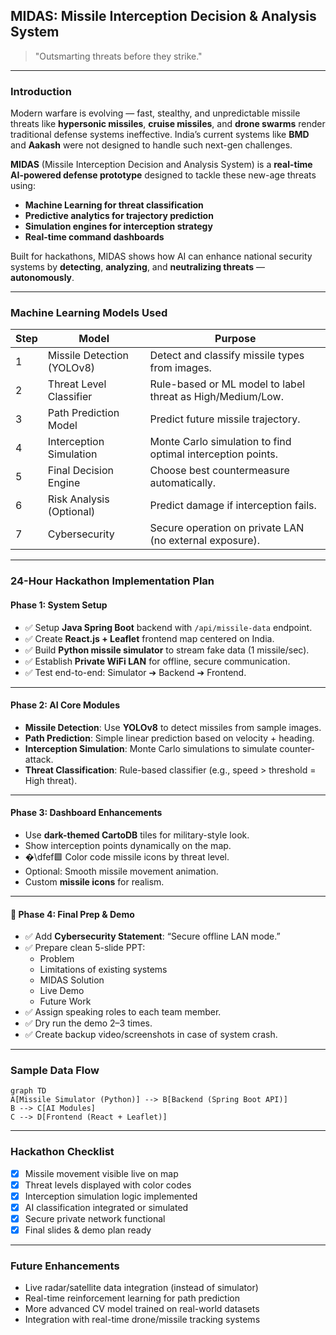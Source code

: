 ## MIDAS: Missile Interception Decision & Analysis System

> "Outsmarting threats before they strike." 

---

###  Introduction

Modern warfare is evolving — fast, stealthy, and unpredictable missile threats like **hypersonic missiles**, **cruise missiles**, and **drone swarms** render traditional defense systems ineffective. India’s current systems like **BMD** and **Aakash** were not designed to handle such next-gen challenges.

**MIDAS** (Missile Interception Decision and Analysis System) is a **real-time AI-powered defense prototype** designed to tackle these new-age threats using:

- **Machine Learning for threat classification**
- **Predictive analytics for trajectory prediction**
- **Simulation engines for interception strategy**
- **Real-time command dashboards**

Built for hackathons, MIDAS shows how AI can enhance national security systems by **detecting**, **analyzing**, and **neutralizing threats** — **autonomously**.

---

### Machine Learning Models Used

| Step | Model | Purpose |
|------|-------|---------|
| 1 | Missile Detection (YOLOv8) | Detect and classify missile types from images. |
| 2 | Threat Level Classifier | Rule-based or ML model to label threat as High/Medium/Low. |
| 3 | Path Prediction Model | Predict future missile trajectory. |
| 4 | Interception Simulation | Monte Carlo simulation to find optimal interception points. |
| 5 | Final Decision Engine | Choose best countermeasure automatically. |
| 6 | Risk Analysis (Optional) | Predict damage if interception fails. |
| 7 | Cybersecurity | Secure operation on private LAN (no external exposure). |

---

###  24-Hour Hackathon Implementation Plan

####  Phase 1: System Setup

- ✅ Setup **Java Spring Boot** backend with `/api/missile-data` endpoint.
- ✅ Create **React.js + Leaflet** frontend map centered on India.
- ✅ Build **Python missile simulator** to stream fake data (1 missile/sec).
- ✅ Establish **Private WiFi LAN** for offline, secure communication.
- ✅ Test end-to-end: Simulator ➔ Backend ➔ Frontend.

---

####  Phase 2: AI Core Modules

-  **Missile Detection**: Use **YOLOv8** to detect missiles from sample images.
-  **Path Prediction**: Simple linear prediction based on velocity + heading.
-  **Interception Simulation**: Monte Carlo simulations to simulate counter-attack.
-  **Threat Classification**: Rule-based classifier (e.g., speed > threshold = High threat).

---

####  Phase 3: Dashboard Enhancements

-  Use **dark-themed CartoDB** tiles for military-style look.
-  Show interception points dynamically on the map.
- �\dfef🟩 Color code missile icons by threat level.
-  Optional: Smooth missile movement animation.
-  Custom **missile icons** for realism.

---

#### 🧷 Phase 4: Final Prep & Demo

- ✅ Add **Cybersecurity Statement**: “Secure offline LAN mode.”
- ✅ Prepare clean 5-slide PPT:
  - Problem
  - Limitations of existing systems
  - MIDAS Solution
  - Live Demo
  - Future Work
- ✅ Assign speaking roles to each team member.
- ✅ Dry run the demo 2–3 times.
- ✅ Create backup video/screenshots in case of system crash.

---

###  Sample Data Flow

```mermaid
graph TD
A[Missile Simulator (Python)] --> B[Backend (Spring Boot API)]
B --> C[AI Modules]
C --> D[Frontend (React + Leaflet)]
```

---

###  Hackathon Checklist

- [x] Missile movement visible live on map
- [x] Threat levels displayed with color codes
- [x] Interception simulation logic implemented
- [x] AI classification integrated or simulated
- [x] Secure private network functional
- [x] Final slides & demo plan ready

---

###  Future Enhancements

- Live radar/satellite data integration (instead of simulator)
- Real-time reinforcement learning for path prediction
- More advanced CV model trained on real-world datasets
- Integration with real-time drone/missile tracking systems